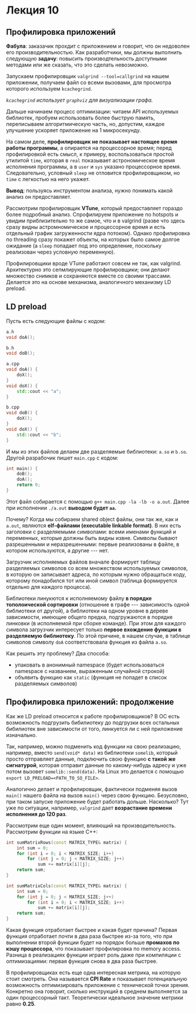 # Лекция 10

## Профилировка приложений

**Фабула**: заказачик прохдит с приложением и говорит, что он недоволен его производительностью. Как разработчики, мы должны выполнить следующую **задачу**: повысить производтельность доступными методами или же сказать, что это сделать невозможно.

Запускаем профилировщик `valgrind --tool=callgrind` на нашем приложении, получаем файл со всеми вызовами, для просмотра которого используем `kcachegrind`.

*`kcachegrind` использует `graphviz` для визуализации графа.*

Дальше начинаем процесс оптимизации: читаем API используемых библиотек, пробуем использовать более быструю память, переписываем алгоритмическую часть, но, допустим, каждое улучшение ускоряет приложение на 1 микросекунду.

На самом деле, **профилировщик не показывает настоящее время работы программы**, а опирается на процессорное время; перед профилировкой есть смысл, к примеру, воспользоваться простой утилитой `time`, которая в `real` показывает астрономическое время исполнения программы, а в `user` и `sys` указано процессорное время. Следовательно, условный `sleep` не отловится профилировщиком, но `time` с легкостью на него укажет.

**Вывод**: пользуясь инструментом анализа, нужно понимать какой анализ он предоставляет.

Рассмотрим профилировщик **VTune**, который предоставляет гораздо более подробный анализ. Спрофилируем приложение по hotspots и увидим приблизительно то же самое, что и в valgrind (разве что здесь сразу видны астромномическое и процессорное время и есть отдельный график загруженности ядра потоком). Однако профилировка по threading сразу покажет объекты, на которых было самое долгое ожидание (а `sleep` попадает под это определение, поскольку реализован через условную переменную).

Профилировщики вроде VTune работают совсем не так, как valgrind. Архитектурно это сепмлирующие профилировщики; они делают множество снимков и сохраняются вместе со своими трассами. Делается это на основе механизма, аналогичного механизму LD preload.

## LD preload

Пусть есть следующие файлы с кодом:

```c++
a.h
void doA();

b.h
void doB();

a.cpp
void doA() {
	doX();
}
void doX() {
	std::cout << "a";
}

b.cpp
void doB() {
	doX();
}
void doX() {
	std::cout << "b";
}
```

И мы из этих файлов делаем две разделяемые библиотеки: `a.so` и `b.so`. Другой разрабочик пишет `main.cpp` с кодом:

```c++
int main() {
	doB();
	doA();
	return 0;
}
```

Этот файл собирается с помощью `g++ main.cpp -la -lb -o a.out`. Далее при исполнении `./a.out` **выводом будет `aa`.**

Почему? Когда мы собираем shared object файлы, они так же, как и `a.out`, являются **elf-файлами (executable linkable format)**. В них есть заголовки с разделяемыми символами: всеми именами функций и переменных, которые должны быть видны извне. Символы бывают разрешенными и неразрешенными: первые реализованы в файле, в котором используются, а другие --- нет.

Загрузчик исполняемых файлов вначале формирует таблицу разделяемых символов со всем множеством используемых символов, в которую он записывает адреса, по которым нужно обращаться коду, которому понадобился тот или иной символ (таблица формируется отдельно для каждого процесса).

Библиотеки линукются к исполняемому файлу **в порядке тополоической сортировки** (отношение в графе --- зависимость одной библиотеки от другой), а библиотеки на одном уровне в дереве зависимости, имеющие общего предка, подгружаются в порядке линковки (в исполняемой при сборке команде). При этом для каждого символа загрузчик интересует только **первое вхождение функции в разделяемую библиотеку**. По этой причине, в нашем случае, в таблице символов символу `doA`  соответствовала функция из файла `a.so`.

Как решить эту проблему? Два способа:
- упаковать в анонимный namespace (будет использоваться namespace с названием, выраженным случайной строкой)
- объявить функцию как `static` (функция не попадет в список разделяемых символов)

## Профилировка приложений: продолжение

Как же LD preload относится к работе профилировщиков? В ОС есть возможность подгрузить бибилиотеку до подгрузки всех остальных бибилиотек вне зависимости от того, линкуется ли с ней приложение изначально.

Так, например, можно подменить код функции на свою реализацию, например, вместо `send(void* data)` из библиотеки `somelib`, который просто отправляет данные, подключить свою функцию **с такой же сигнатурой**, которая отправит данные по какому-нибудь адресу и уже потом вызовет `somelib::send(data)`. На Linux это делается с помощью `export LD_PRELOAD=<PATH_TO_SO_FILE>`.

Аналогично делает и профилировщик, фактически подменяя вызов `main()` нашего файла на вызов `main()` через свою функцию. Безусловно, при таком запуске приложение будет работать дольше. Насколько? Тут уже по ситуации, например, `valgrind` дает **возрастание времени исполнения до 120 раз**.

Рассмотрим еще один момент, влияющий на производительность. Рассмотрим функции на языке C++:

```c++
int sumMatrixRows(const MATRIX_TYPE& matrix) {
	int sum = 0;
	for (int i = 0; i < MATRIX_SIZE; i++)
		for (int j = 0; j < MATRIX_SIZE; j++)
			sum += matrix[i][j];
	return sum;
}

int sumMatrixCols(const MATRIX_TYPE& matrix) {
	int sum = 0;
	for (int j = 0; j < MATRIX_SIZE; j++)
		for (int i = 0; i < MATRIX_SIZE; i++)
			sum += matrix[i][j];
	return sum;
}
```

Какая функция отработает быстрее и какая будет причина? Первая функция отработает почти в два раза быстрее из-за того, что при выполнении второй функции будет на порядок больше **промахов по кэшу процессора**, что показывает профилировка по memory access. Разница в реализациях функции играет роль даже при компиляции с оптимизациями: первая функция снова в два раза быстрее.

В профилировщиках есть еще одна интересная метрика, на которую стоит смотреть. Она называется **CPI Rate** и показывает потенциальную возможность оптимизировать приложение с технической точки зрения. Конкретно она говорит, сколько инструкций в среднем выполняется за один процессорный такт. Теоретически идеальное значение метрики равно **0.25**.
<!--stackedit_data:
eyJoaXN0b3J5IjpbLTU5MzY4OTIwMV19
-->